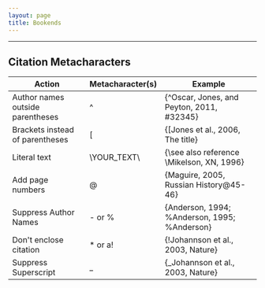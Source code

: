 ```yaml
---
layout: page
title: Bookends
---
```


---

## Citation Metacharacters

|              Action              | Metacharacter(s) |                   Example                    |
|----------------------------------|------------------|----------------------------------------------|
| Author names outside parentheses | ^                | {^Oscar, Jones, and Peyton, 2011, #32345}    |
| Brackets instead of parentheses  | [                | {[Jones et al., 2006, The title}             |
| Literal text                     | \YOUR_TEXT\      | {\see also reference \Mikelson, XN, 1996}    |
| Add page numbers                 | @                | {Maguire, 2005, Russian History@45-46}       |
| Suppress Author Names            | - or %           | {Anderson, 1994; %Anderson, 1995; %Anderson} |
| Don't enclose citation           | * or a!          | {!Johannson et al., 2003, Nature}            |
| Suppress Superscript             | _                | {_Johannson et al., 2003, Nature}            |
